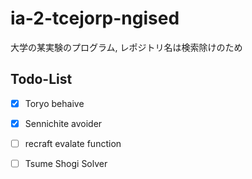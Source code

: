 # ia-2-tcejorp-ngised
大学の某実験のプログラム, レポジトリ名は検索除けのため

## Todo-List
 - [x] Toryo behaive
 - [x] Sennichite avoider
 - [ ] recraft evalate function
 - [ ] Tsume Shogi Solver
 
